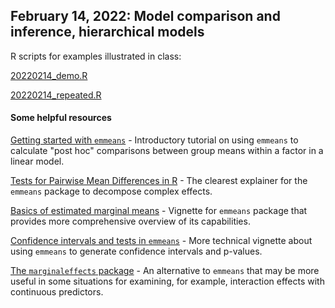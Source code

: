 ## February 14, 2022: Model comparison and inference, hierarchical models 

R scripts for examples illustrated in class:

[20220214_demo.R](./20220214_demo.R)

[20220214_repeated.R](./20220214_repeated.R)

#### Some helpful resources

[Getting started with `emmeans`](https://aosmith.rbind.io/2019/03/25/getting-started-with-emmeans/) - Introductory tutorial on using `emmeans` to calculate "post hoc" comparisons between group means within a factor in a linear model.

[Tests for Pairwise Mean Differences in R](https://timmastny.com/blog/tests-pairwise-categorical-mean-emmeans-contrast/) - The clearest explainer for the `emmeans` package to decompose complex effects.

[Basics of estimated marginal means](https://cran.r-project.org/web/packages/emmeans/vignettes/basics.html) - Vignette for `emmeans` package that provides more comprehensive overview of its capabilities.

[Confidence intervals and tests in `emmeans`](https://cran.r-project.org/web/packages/emmeans/vignettes/confidence-intervals.html) - More technical vignette about using `emmeans` to generate confidence intervals and p-values.

[The `marginaleffects` package](https://vincentarelbundock.github.io/marginaleffects/) - An alternative to `emmeans` that may be more useful in some situations for examining, for example, interaction effects with continuous predictors.
